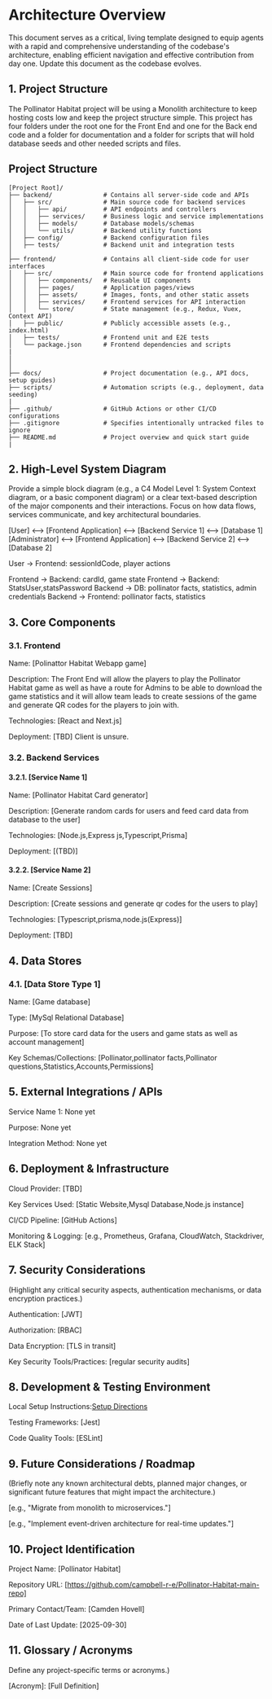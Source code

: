 # Architecture Overview #
This document serves as a critical, living template designed to equip agents with a rapid and comprehensive understanding of the codebase's architecture, enabling efficient navigation and effective contribution from day one. Update this document as the codebase evolves.

## 1. Project Structure ##
The Pollinator Habitat project will be using a Monolith architecture to keep hosting costs low and keep the project structure simple. This project has four folders under the root one 
for the Front End and one for the Back end code and a folder for documentation and a folder for scripts that will hold database seeds and other needed scripts and files. 


## Project Structure

```text
[Project Root]/
├── backend/              # Contains all server-side code and APIs
│   ├── src/              # Main source code for backend services
│   │   ├── api/          # API endpoints and controllers
│   │   ├── services/     # Business logic and service implementations
│   │   ├── models/       # Database models/schemas
│   │   └── utils/        # Backend utility functions
│   ├── config/           # Backend configuration files
│   ├── tests/            # Backend unit and integration tests
│   
├── frontend/             # Contains all client-side code for user interfaces
│   ├── src/              # Main source code for frontend applications
│   │   ├── components/   # Reusable UI components
│   │   ├── pages/        # Application pages/views
│   │   ├── assets/       # Images, fonts, and other static assets
│   │   ├── services/     # Frontend services for API interaction
│   │   └── store/        # State management (e.g., Redux, Vuex, Context API)
│   ├── public/           # Publicly accessible assets (e.g., index.html)
│   ├── tests/            # Frontend unit and E2E tests
│   └── package.json      # Frontend dependencies and scripts
|
│   
│   
├── docs/                 # Project documentation (e.g., API docs, setup guides)
├── scripts/              # Automation scripts (e.g., deployment, data seeding)
|
├── .github/              # GitHub Actions or other CI/CD configurations
├── .gitignore            # Specifies intentionally untracked files to ignore
├── README.md             # Project overview and quick start guide
|
```


## 2. High-Level System Diagram ##
Provide a simple block diagram (e.g., a C4 Model Level 1: System Context diagram, or a basic component diagram) or a clear text-based description of the major components and their interactions. Focus on how data flows, services communicate, and key architectural boundaries.
 
[User] <--> [Frontend Application] <--> [Backend Service 1] <--> [Database 1]
[Administrator] <--> [Frontend Application] <--> [Backend Service 2] <--> [Database 2]    

User → Frontend: sessionIdCode, player actions

Frontend → Backend: cardId, game state
Frontend → Backend: StatsUser,statsPassword
Backend → DB: pollinator facts, statistics, admin credentials
Backend → Frontend: pollinator facts, statistics


## 3. Core Components ##


### 3.1. Frontend ###

Name: [Polinattor Habitat Webapp game]

Description: The Front End will allow the players to play the Pollinator Habitat game as well as have a route for Admins to be able to download the game statistics and it will allow team leads to create sessions of the game and generate QR codes for the players to join with. 

Technologies: [React and Next.js]

Deployment: [TBD] Client is unsure. 

### 3.2. Backend Services



#### 3.2.1. [Service Name 1]

Name: [Pollinator Habitat Card generator]

Description: [Generate random cards for users and feed card data from database to the user]

Technologies: [Node.js,Express js,Typescript,Prisma]

Deployment: [(TBD)]

#### 3.2.2. [Service Name 2]

Name: [Create Sessions]

Description: [Create sessions and generate qr codes for the users to play]

Technologies: [Typescript,prisma,node.js(Express)]

Deployment: [TBD]

## 4. Data Stores


### 4.1. [Data Store Type 1]

Name: [Game database]

Type: [MySql Relational Database]

Purpose: [To store card data for the users and game stats as well as account management]

Key Schemas/Collections: [Pollinator,pollinator facts,Pollinator questions,Statistics,Accounts,Permissions]

## 5. External Integrations / APIs



Service Name 1: None yet

Purpose: None yet

Integration Method: None yet

## 6. Deployment & Infrastructure

Cloud Provider: [TBD]

Key Services Used: [Static Website,Mysql Database,Node.js instance]

CI/CD Pipeline: [GitHub Actions]

Monitoring & Logging: [e.g., Prometheus, Grafana, CloudWatch, Stackdriver, ELK Stack]

## 7. Security Considerations

(Highlight any critical security aspects, authentication mechanisms, or data encryption practices.)

Authentication: [JWT]

Authorization: [RBAC]

Data Encryption: [TLS in transit]

Key Security Tools/Practices: [regular security audits]

## 8. Development & Testing Environment

Local Setup Instructions:[Setup Directions]( https://github.com/campbell-r-e/Pollinator-Habitat-main-repo/blob/main/Contributing.md )

Testing Frameworks: [Jest]

Code Quality Tools: [ESLint]

## 9. Future Considerations / Roadmap

(Briefly note any known architectural debts, planned major changes, or significant future features that might impact the architecture.)

[e.g., "Migrate from monolith to microservices."]

[e.g., "Implement event-driven architecture for real-time updates."]

## 10. Project Identification

Project Name: [Pollinator Habitat]

Repository URL: [https://github.com/campbell-r-e/Pollinator-Habitat-main-repo]

Primary Contact/Team: [Camden Hovell]

Date of Last Update: [2025-09-30]

## 11. Glossary / Acronyms

Define any project-specific terms or acronyms.)

[Acronym]: [Full Definition]

[Term]: [Explanation]
